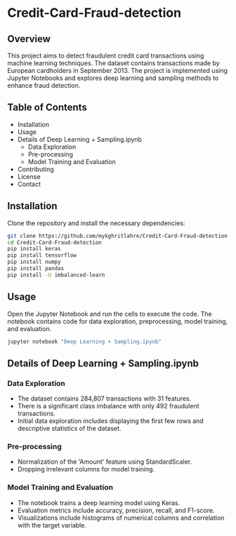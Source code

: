 # Credit-Card-Fraud-detection

## Overview
This project aims to detect fraudulent credit card transactions using machine learning techniques. The dataset contains transactions made by European cardholders in September 2013. The project is implemented using Jupyter Notebooks and explores deep learning and sampling methods to enhance fraud detection.

## Table of Contents
- Installation
- Usage
- Details of Deep Learning + Sampling.ipynb
  - Data Exploration
  - Pre-processing
  - Model Training and Evaluation
- Contributing
- License
- Contact

## Installation
Clone the repository and install the necessary dependencies:

```bash
git clone https://github.com/mykghritlahre/Credit-Card-Fraud-detection.git
cd Credit-Card-Fraud-detection
pip install keras
pip install tensorflow
pip install numpy
pip install pandas
pip install -U imbalanced-learn


```

## Usage
Open the Jupyter Notebook and run the cells to execute the code. The notebook contains code for data exploration, preprocessing, model training, and evaluation.

```bash
jupyter notebook "Deep Learning + Sampling.ipynb"
```

## Details of Deep Learning + Sampling.ipynb

### Data Exploration
- The dataset contains 284,807 transactions with 31 features.
- There is a significant class imbalance with only 492 fraudulent transactions.
- Initial data exploration includes displaying the first few rows and descriptive statistics of the dataset.

### Pre-processing
- Normalization of the 'Amount' feature using StandardScaler.
- Dropping irrelevant columns for model training.

### Model Training and Evaluation
- The notebook trains a deep learning model using Keras.
- Evaluation metrics include accuracy, precision, recall, and F1-score.
- Visualizations include histograms of numerical columns and correlation with the target variable.

